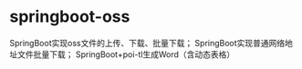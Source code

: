 # springboot-oss
SpringBoot实现oss文件的上传、下载、批量下载；
SpringBoot实现普通网络地址文件批量下载；
SpringBoot+poi-tl生成Word（含动态表格）
